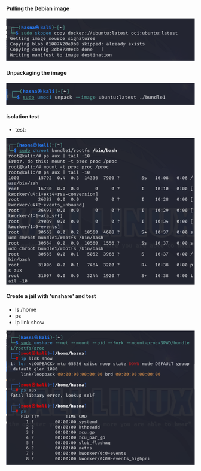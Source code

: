 
#### Pulling the Debian image 

![alt text](images1/1.png)

#### Unpackaging the image

![alt text](images1/2.png)


#### isolation test 

- test:

![alt text](images1/3.png)

#### Create a jail with 'unshare' and test 
 - ls /home
 - ps 
 - ip link show

![alt text](images1/5.png)